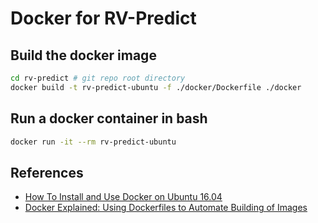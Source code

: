 # Docker for RV-Predict

## Build the docker image 

```bash 
cd rv-predict # git repo root directory 
docker build -t rv-predict-ubuntu -f ./docker/Dockerfile ./docker
```

## Run a docker container in bash

```bash
docker run -it --rm rv-predict-ubuntu
```

## References

* [ How To Install and Use Docker on Ubuntu 16.04](https://www.digitalocean.com/community/tutorials/how-to-install-and-use-docker-on-ubuntu-16-04)
* [ Docker Explained: Using Dockerfiles to Automate Building of Images ](https://www.digitalocean.com/community/tutorials/docker-explained-using-dockerfiles-to-automate-building-of-images)